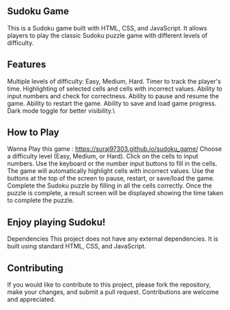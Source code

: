 ## Sudoku Game
This is a Sudoku game built with HTML, CSS, and JavaScript. It allows players to play the classic Sudoku puzzle game with different levels of difficulty.

## Features
Multiple levels of difficulty: Easy, Medium, Hard.
Timer to track the player's time.
Highlighting of selected cells and cells with incorrect values.
Ability to input numbers and check for correctness.
Ability to pause and resume the game.
Ability to restart the game.
Ability to save and load game progress.
Dark mode toggle for better visibility.\

## How to Play

Wanna Play this game : https://suraj97303.github.io/sudoku_game/ 
Choose a difficulty level (Easy, Medium, or Hard).
Click on the cells to input numbers.
Use the keyboard or the number input buttons to fill in the cells.
The game will automatically highlight cells with incorrect values.
Use the buttons at the top of the screen to pause, restart, or save/load the game.
Complete the Sudoku puzzle by filling in all the cells correctly.
Once the puzzle is complete, a result screen will be displayed showing the time taken to complete the puzzle.

## Enjoy playing Sudoku!
Dependencies
This project does not have any external dependencies. It is built using standard HTML, CSS, and JavaScript.

## Contributing
If you would like to contribute to this project, please fork the repository, make your changes, and submit a pull request. Contributions are welcome and appreciated.
